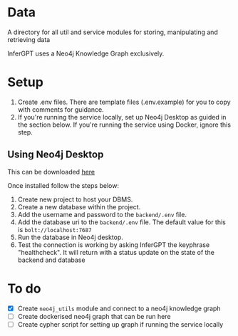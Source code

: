 # Data

A directory for all util and service modules for storing, manipulating and retrieving data

InferGPT uses a Neo4j Knowledge Graph exclusively.

# Setup

1. Create .env files. There are template files (.env.example) for you to copy with comments for guidance.
2. If you're running the service locally, set up Neo4j Desktop as guided in the section below.
If you're running the service using Docker, ignore this step.

## Using Neo4j Desktop

This can be downloaded [here](https://neo4j.com/download/)

Once installed follow the steps below:

1. Create new project to host your DBMS.
2. Create a new database within the project.
3. Add the username and password to the `backend/.env` file.
4. Add the database uri to the `backend/.env` file. The default value for this is `bolt://localhost:7687`
5. Run the database in Neo4j desktop.
6. Test the connection is working by asking InferGPT the keyphrase "healthcheck". 
It will return with a status update on the state of the backend and database


# To do

- [x] Create `neo4j_utils` module and connect to a neo4j knowledge graph
- [ ] Create dockerised neo4j graph that can be run here
- [ ] Create cypher script for setting up graph if running the service locally
